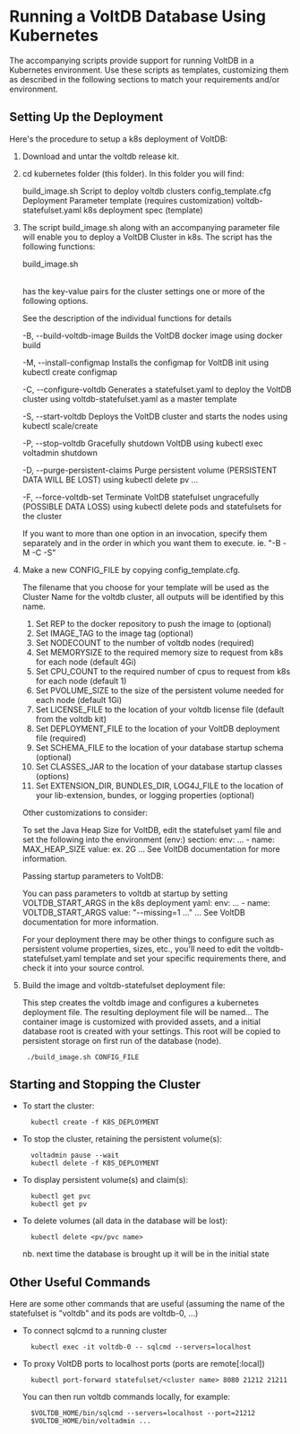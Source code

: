 [comment]: # (This file is part of VoltDB.)
[comment]: # (Copyright © 2008-2018 VoltDB Inc.)

# Running a VoltDB Database Using Kubernetes

The accompanying scripts provide support for running VoltDB in a Kubernetes environment.
Use these scripts as templates, customizing them as described in the following sections
to match your requirements and/or environment.

## Setting Up the Deployment

Here's the procedure to setup a k8s deployment of VoltDB:

1. Download and untar the voltdb release kit.

2. cd kubernetes folder (this folder). In this folder you will find:

    build_image.sh                  Script to deploy voltdb clusters
    config_template.cfg             Deployment Parameter template (requires customization)
    voltdb-statefulset.yaml         k8s deployment spec (template)
    
    

3. The script build_image.sh along with an accompanying parameter file will enable you to deploy a VoltDB Cluster
   in k8s. The script has the following functions:
   
    build_image.sh <cluster-parameter-file> <option>
    
    <cluster-parameter-file> has the key-value pairs for the cluster settings
    <options> one or more of the following options.

    See the description of the individual functions for details
    
    -B, --build-voltdb-image        Builds the VoltDB docker image using docker build
    
    -M, --install-configmap         Installs the configmap for VoltDB init using kubectl create configmap
    
    -C, --configure-voltdb          Generates a statefulset.yaml to deploy the VoltDB cluster using
                                    voltdb-statefulset.yaml as a master template
    
    -S, --start-voltdb              Deploys the VoltDB cluster and starts the nodes using kubectl scale/create
    
    -P, --stop-voltdb               Gracefully shutdown VoltDB using kubectl exec voltadmin shutdown
    
    -D, --purge-persistent-claims   Purge persistent volume (PERSISTENT DATA WILL BE LOST)
                                    using kubectl delete pv ...
    
    -F, --force-voltdb-set          Terminate VoltDB statefulset ungracefully (POSSIBLE DATA LOSS)
                                    using kubectl delete pods and statefulsets for the cluster
    
    If you want to more than one option in an invocation, specify them separately and in the order
    in which you want them to execute. ie. "-B -M -C -S"



4. Make a new CONFIG_FILE by copying config_template.cfg.

    The filename that you choose for your template will be used as the Cluster Name for the voltdb cluster, 
    all outputs will be identified by this name.
   
    1. Set REP to the docker repository to push the image to (optional)
    2. Set IMAGE_TAG to the image tag (optional)
    3. Set NODECOUNT to the number of voltdb nodes (required)
    4. Set MEMORYSIZE to the required memory size to request from k8s for each node (default 4Gi)
    5. Set CPU_COUNT to the required number of cpus to request from k8s for each node (default 1)
    6. Set PVOLUME_SIZE to the size of the persistent volume needed for each node (default 1Gi)
    7. Set LICENSE_FILE to the location of your voltdb license file (default from the voltdb kit)
    8. Set DEPLOYMENT_FILE to the location of your VoltDB deployment file (required)
    9. Set SCHEMA_FILE to the location of your database startup schema (optional)
   10. Set CLASSES_JAR to the location of your database startup classes (options)
   11. Set EXTENSION_DIR, BUNDLES_DIR, LOG4J_FILE  to the location of your lib-extension, bundes, or logging properties (optional)

    Other customizations to consider:

    To set the Java Heap Size for VoltDB, edit the statefulset yaml file and set the following into the environment (env:) section:
          env:
            ...
            - name: MAX_HEAP_SIZE
              value: <required-heap-size> ex. 2G
            ...
     See VoltDB documentation for more information.

    Passing startup parameters to VoltDB:

    You can pass parameters to voltdb at startup by setting VOLTDB_START_ARGS in the k8s deployment yaml:
        env:
            ...
            - name: VOLTDB_START_ARGS
              value: "--missing=1 ..."
            ...
    See VoltDB documentation for more information.

    For your deployment there may be other things to configure such as persistent volume properties, sizes, etc.,
    you'll need to edit the voltdb-statefulset.yaml template and set your specific requirements there, and check
    it into your source control.

5. Build the image and voltdb-statefulset deployment file:

    This step creates the voltdb image and configures a kubernetes deployment file.
    The resulting deployment file will be named... The container image is customized
    with provided assets, and a initial database root is created with your settings.
    This root will be copied to persistent storage on first run of the database (node).

        ./build_image.sh CONFIG_FILE

## Starting and Stopping the Cluster

* To start the cluster:

        kubectl create -f K8S_DEPLOYMENT

* To stop the cluster, retaining the persistent volume(s):

        voltadmin pause --wait
        kubectl delete -f K8S_DEPLOYMENT

* To display persistent volume(s) and claim(s):

        kubectl get pvc
        kubectl get pv

* To delete volumes (all data in the database will be lost):

        kubectl delete <pv/pvc name>

    nb. next time the database is brought up it will be in the initial state

## Other Useful Commands

Here are some other commands that are useful (assuming the name of the statefulset is "voltdb" and its pods are voltdb-0, ...)

* To connect sqlcmd to a running cluster

        kubectl exec -it voltdb-0 -- sqlcmd --servers=localhost

* To proxy VoltDB ports to localhost ports (ports are remote[:local])

        kubectl port-forward statefulset/<cluster name> 8080 21212 21211

   You can then run voltdb commands locally, for example:

        $VOLTDB_HOME/bin/sqlcmd --servers=localhost --port=21212
        $VOLTDB_HOME/bin/voltadmin ...
